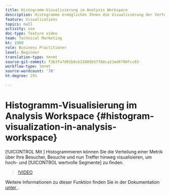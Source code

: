 ```yaml
---
title: Histogramm-Visualisierung im Analysis Workspace
description: Histogramme ermöglichen Ihnen die Visualisierung der Verteilung einer Metrik über Ihre Besucher, Besuche und nun Treffer hinweg, um hoch- und Niedrigwertsegmente zu finden.
feature: Visualizations
topics: null
activity: use
doc-type: feature video
team: Technical Marketing
kt: 1909
role: Business Practitioner
level: Beginner
translation-type: tm+mt
source-git-commit: f3b3fa7d91b0cb21005b57768ca23ed6700fcc03
workflow-type: tm+mt
source-wordcount: '78'
ht-degree: 25%

---
```



# Histogramm-Visualisierung im Analysis Workspace {#histogram-visualization-in-analysis-workspace}

[!UICONTROL Mit ] Histogrammieren können Sie die Verteilung einer   Metrik über Ihre Besucher, Besuche und nun Treffer hinweg visualisieren, um hoch- und  [!UICONTROL wertvolle Segmente] zu finden.

>[!VIDEO](https://video.tv.adobe.com/v/23725/?quality=12)

Weitere Informationen zu dieser Funktion finden Sie in der Dokumentation [unter ](https://marketing.adobe.com/resources/help/de_DE/analytics/analysis-workspace/histogram.html).
